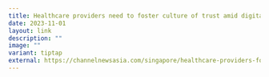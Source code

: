 ```yaml
---
title: Healthcare providers need to foster culture of trust amid digital revolution
date: 2023-11-01
layout: link
description: ""
image: ""
variant: tiptap
external: https://channelnewsasia.com/singapore/healthcare-providers-foster-culture-trust-amid-digital-revolution-artificial-intelligence-telemedicine-3886006
---
```


